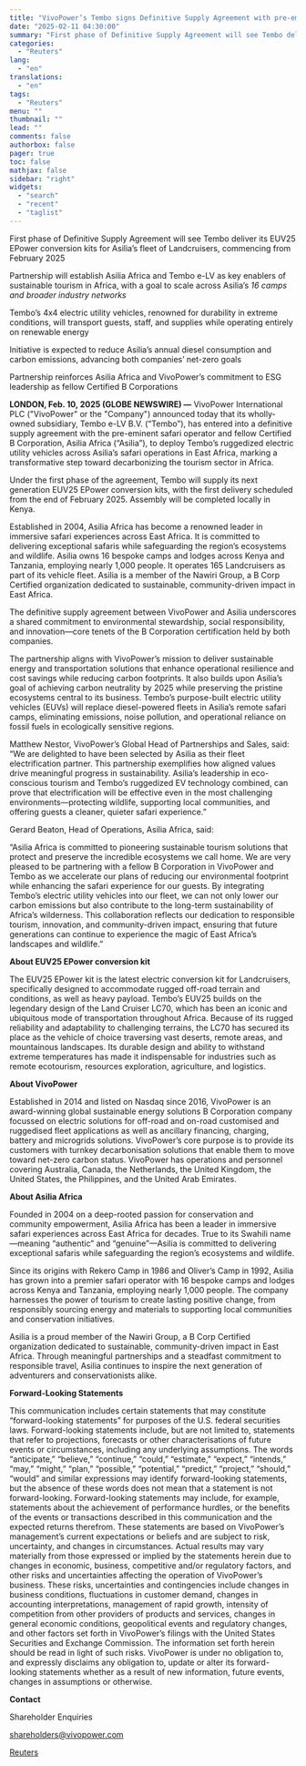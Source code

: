 ```yaml
---
title: "VivoPower’s Tembo signs Definitive Supply Agreement with pre-eminent African safari operator Asilia Africa"
date: "2025-02-11 04:30:00"
summary: "First phase of Definitive Supply Agreement will see Tembo deliver its EUV25 EPower conversion kits for Asilia’s fleet of Landcruisers, commencing from February 2025Partnership will establish Asilia Africa and Tembo e-LV as key enablers of sustainable tourism in Africa, with a goal to scale across Asilia’s 16 camps and broader..."
categories:
  - "Reuters"
lang:
  - "en"
translations:
  - "en"
tags:
  - "Reuters"
menu: ""
thumbnail: ""
lead: ""
comments: false
authorbox: false
pager: true
toc: false
mathjax: false
sidebar: "right"
widgets:
  - "search"
  - "recent"
  - "taglist"
---
```


First phase of Definitive Supply Agreement will see Tembo deliver its EUV25 EPower conversion kits for Asilia’s fleet of Landcruisers, commencing from February 2025

Partnership will establish Asilia Africa and Tembo e-LV as key enablers of sustainable tourism in Africa, with a goal to scale across Asilia’s *16* *camps and broader industry networks*

Tembo’s 4x4 electric utility vehicles, renowned for durability in extreme conditions, will transport guests, staff, and supplies while operating entirely on renewable energy

Initiative is expected to reduce Asilia’s annual diesel consumption and carbon emissions, advancing both companies’ net-zero goals

Partnership reinforces Asilia Africa and VivoPower’s commitment to ESG leadership as fellow Certified B Corporations

**LONDON, Feb. 10, 2025 (GLOBE NEWSWIRE) —** VivoPower International PLC ("VivoPower" or the "Company") announced today that its wholly-owned subsidiary, Tembo e-LV B.V. (“Tembo”), has entered into a definitive supply agreement with the pre-eminent safari operator and fellow Certified B Corporation, Asilia Africa (“Asilia”), to deploy Tembo’s ruggedized electric utility vehicles across Asilia’s safari operations in East Africa, marking a transformative step toward decarbonizing the tourism sector in Africa.

Under the first phase of the agreement, Tembo will supply its next generation EUV25 EPower conversion kits, with the first delivery scheduled from the end of February 2025. Assembly will be completed locally in Kenya.

Established in 2004, Asilia Africa has become a renowned leader in immersive safari experiences across East Africa. It is committed to delivering exceptional safaris while safeguarding the region’s ecosystems and wildlife. Asilia owns 16 bespoke camps and lodges across Kenya and Tanzania, employing nearly 1,000 people. It operates 165 Landcruisers as part of its vehicle fleet. Asilia is a member of the Nawiri Group, a B Corp Certified organization dedicated to sustainable, community-driven impact in East Africa.

The definitive supply agreement between VivoPower and Asilia underscores a shared commitment to environmental stewardship, social responsibility, and innovation—core tenets of the B Corporation certification held by both companies.

The partnership aligns with VivoPower’s mission to deliver sustainable energy and transportation solutions that enhance operational resilience and cost savings while reducing carbon footprints. It also builds upon Asilia’s goal of achieving carbon neutrality by 2025 while preserving the pristine ecosystems central to its business. Tembo’s purpose-built electric utility vehicles (EUVs) will replace diesel-powered fleets in Asilia’s remote safari camps, eliminating emissions, noise pollution, and operational reliance on fossil fuels in ecologically sensitive regions.

Matthew Nestor, VivoPower’s Global Head of Partnerships and Sales, said: “We are delighted to have been selected by Asilia as their fleet electrification partner. This partnership exemplifies how aligned values drive meaningful progress in sustainability. Asilia’s leadership in eco-conscious tourism and Tembo’s ruggedized EV technology combined, can prove that electrification will be effective even in the most challenging environments—protecting wildlife, supporting local communities, and offering guests a cleaner, quieter safari experience.”

Gerard Beaton, Head of Operations, Asilia Africa, said:

“Asilia Africa is committed to pioneering sustainable tourism solutions that protect and preserve the incredible ecosystems we call home. We are very pleased to be partnering with a fellow B Corporation in VivoPower and Tembo as we accelerate our plans of reducing our environmental footprint while enhancing the safari experience for our guests. By integrating Tembo’s electric utility vehicles into our fleet, we can not only lower our carbon emissions but also contribute to the long-term sustainability of Africa’s wilderness. This collaboration reflects our dedication to responsible tourism, innovation, and community-driven impact, ensuring that future generations can continue to experience the magic of East Africa’s landscapes and wildlife.”

**About EUV25 EPower conversion kit**

The EUV25 EPower kit is the latest electric conversion kit for Landcruisers, specifically designed to accommodate rugged off-road terrain and conditions, as well as heavy payload. Tembo’s EUV25 builds on the legendary design of the Land Cruiser LC70, which has been an iconic and ubiquitous mode of transportation throughout Africa. Because of its rugged reliability and adaptability to challenging terrains, the LC70 has secured its place as the vehicle of choice traversing vast deserts, remote areas, and mountainous landscapes. Its durable design and ability to withstand extreme temperatures has made it indispensable for industries such as remote ecotourism, resources exploration, agriculture, and logistics.

**About VivoPower**

Established in 2014 and listed on Nasdaq since 2016, VivoPower is an award-winning global sustainable energy solutions B Corporation company focussed on electric solutions for off-road and on-road customised and ruggedised fleet applications as well as ancillary financing, charging, battery and microgrids solutions. VivoPower’s core purpose is to provide its customers with turnkey decarbonisation solutions that enable them to move toward net-zero carbon status. VivoPower has operations and personnel covering Australia, Canada, the Netherlands, the United Kingdom, the United States, the Philippines, and the United Arab Emirates.

**About Asilia Africa**

Founded in 2004 on a deep-rooted passion for conservation and community empowerment, Asilia Africa has been a leader in immersive safari experiences across East Africa for decades. True to its Swahili name—meaning “authentic” and “genuine”—Asilia is committed to delivering exceptional safaris while safeguarding the region’s ecosystems and wildlife.

Since its origins with Rekero Camp in 1986 and Oliver’s Camp in 1992, Asilia has grown into a premier safari operator with 16 bespoke camps and lodges across Kenya and Tanzania, employing nearly 1,000 people. The company harnesses the power of tourism to create lasting positive change, from responsibly sourcing energy and materials to supporting local communities and conservation initiatives.

Asilia is a proud member of the Nawiri Group, a B Corp Certified organization dedicated to sustainable, community-driven impact in East Africa. Through meaningful partnerships and a steadfast commitment to responsible travel, Asilia continues to inspire the next generation of adventurers and conservationists alike.

**Forward-Looking Statements**

This communication includes certain statements that may constitute “forward-looking statements” for purposes of the U.S. federal securities laws. Forward-looking statements include, but are not limited to, statements that refer to projections, forecasts or other characterisations of future events or circumstances, including any underlying assumptions. The words “anticipate,” “believe,” “continue,” “could,” “estimate,” “expect,” “intends,” “may,” “might,” “plan,” “possible,” “potential,” “predict,” “project,” “should,” “would” and similar expressions may identify forward-looking statements, but the absence of these words does not mean that a statement is not forward-looking. Forward-looking statements may include, for example, statements about the achievement of performance hurdles, or the benefits of the events or transactions described in this communication and the expected returns therefrom. These statements are based on VivoPower’s management’s current expectations or beliefs and are subject to risk, uncertainty, and changes in circumstances. Actual results may vary materially from those expressed or implied by the statements herein due to changes in economic, business, competitive and/or regulatory factors, and other risks and uncertainties affecting the operation of VivoPower’s business. These risks, uncertainties and contingencies include changes in business conditions, fluctuations in customer demand, changes in accounting interpretations, management of rapid growth, intensity of competition from other providers of products and services, changes in general economic conditions, geopolitical events and regulatory changes, and other factors set forth in VivoPower’s filings with the United States Securities and Exchange Commission. The information set forth herein should be read in light of such risks. VivoPower is under no obligation to, and expressly disclaims any obligation to, update or alter its forward-looking statements whether as a result of new information, future events, changes in assumptions or otherwise.

**Contact**

Shareholder Enquiries

shareholders@vivopower.com

[Reuters](https://www.tradingview.com/news/reuters.com,2025-02-10:newsml_GNX26YfQ7:0-vivopower-s-tembo-signs-definitive-supply-agreement-with-pre-eminent-african-safari-operator-asilia-africa/)

